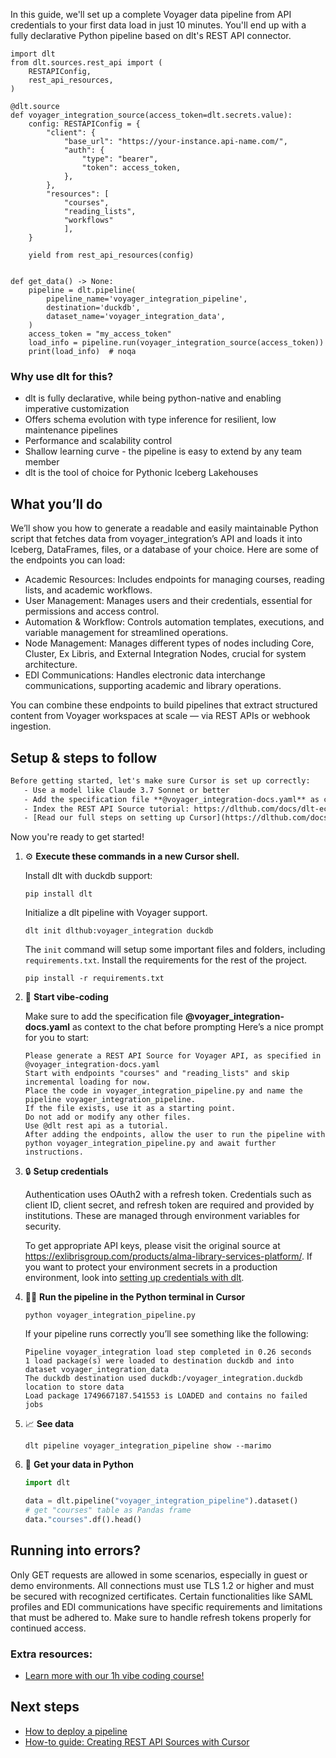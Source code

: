 In this guide, we'll set up a complete Voyager data pipeline from API credentials to your first data load in just 10 minutes. You'll end up with a fully declarative Python pipeline based on dlt's REST API connector.

```python-outcome
import dlt
from dlt.sources.rest_api import (
    RESTAPIConfig,
    rest_api_resources,
)

@dlt.source
def voyager_integration_source(access_token=dlt.secrets.value):
    config: RESTAPIConfig = {
        "client": {
            "base_url": "https://your-instance.api-name.com/",
            "auth": {
                "type": "bearer",
                "token": access_token,
            },
        },
        "resources": [
            "courses",
            "reading_lists",
            "workflows"
            ],
    }

    yield from rest_api_resources(config)


def get_data() -> None:
    pipeline = dlt.pipeline(
        pipeline_name='voyager_integration_pipeline',
        destination='duckdb',
        dataset_name='voyager_integration_data', 
    )
    access_token = "my_access_token"
    load_info = pipeline.run(voyager_integration_source(access_token))
    print(load_info)  # noqa
```

### Why use dlt for this?

- dlt is fully declarative, while being python-native and enabling imperative customization
- Offers schema evolution with type inference for resilient, low maintenance pipelines
- Performance and scalability control
- Shallow learning curve - the pipeline is easy to extend by any team member
- dlt is the tool of choice for Pythonic Iceberg Lakehouses

## What you’ll do

We’ll show you how to generate a readable and easily maintainable Python script that fetches data from voyager_integration’s API and loads it into Iceberg, DataFrames, files, or a database of your choice. Here are some of the endpoints you can load:

- Academic Resources: Includes endpoints for managing courses, reading lists, and academic workflows.
- User Management: Manages users and their credentials, essential for permissions and access control.
- Automation & Workflow: Controls automation templates, executions, and variable management for streamlined operations.
- Node Management: Manages different types of nodes including Core, Cluster, Ex Libris, and External Integration Nodes, crucial for system architecture.
- EDI Communications: Handles electronic data interchange communications, supporting academic and library operations.

You can combine these endpoints to build pipelines that extract structured content from Voyager workspaces at scale — via REST APIs or webhook ingestion.

## Setup & steps to follow

```default
Before getting started, let's make sure Cursor is set up correctly:
   - Use a model like Claude 3.7 Sonnet or better
   - Add the specification file **@voyager_integration-docs.yaml** as context
   - Index the REST API Source tutorial: https://dlthub.com/docs/dlt-ecosystem/verified-sources/rest_api/ and add it to context as **@dlt rest api**
   - [Read our full steps on setting up Cursor](https://dlthub.com/docs/dlt-ecosystem/llm-tooling/cursor-restapi#23-configuring-cursor-with-documentation)
```

Now you're ready to get started! 

1. ⚙️ **Execute these commands in a new Cursor shell.**
    
    Install dlt with duckdb support:
    ```shell
    pip install dlt
    ```

    Initialize a dlt pipeline with Voyager support.
    ```shell
    dlt init dlthub:voyager_integration duckdb
    ```

    The `init` command will setup some important files and folders, including `requirements.txt`. Install the requirements for the rest of the project.
    ```shell
    pip install -r requirements.txt
    ```
    
2. 🤠 **Start vibe-coding**
    
    Make sure to add the specification file **@voyager_integration-docs.yaml** as context to the chat before prompting
    Here’s a nice prompt for you to start: 
    
    ```prompt
    Please generate a REST API Source for Voyager API, as specified in @voyager_integration-docs.yaml 
    Start with endpoints "courses" and "reading_lists" and skip incremental loading for now. 
    Place the code in voyager_integration_pipeline.py and name the pipeline voyager_integration_pipeline. 
    If the file exists, use it as a starting point. 
    Do not add or modify any other files. 
    Use @dlt rest api as a tutorial. 
    After adding the endpoints, allow the user to run the pipeline with python voyager_integration_pipeline.py and await further instructions.
    ```

    
3. 🔒 **Setup credentials** 
    
    Authentication uses OAuth2 with a refresh token. Credentials such as client ID, client secret, and refresh token are required and provided by institutions. These are managed through environment variables for security.
    
    To get appropriate API keys, please visit the original source at https://exlibrisgroup.com/products/alma-library-services-platform/.
    If you want to protect your environment secrets in a production environment, look into [setting up credentials with dlt](https://dlthub.com/docs/walkthroughs/add_credentials).
    
4. 🏃‍♀️ **Run the pipeline in the Python terminal in Cursor**
    
    ```shell
    python voyager_integration_pipeline.py
    ```
    
    If your pipeline runs correctly you’ll see something like the following:
    
    ```shell
    Pipeline voyager_integration load step completed in 0.26 seconds
    1 load package(s) were loaded to destination duckdb and into dataset voyager_integration_data
    The duckdb destination used duckdb:/voyager_integration.duckdb location to store data
    Load package 1749667187.541553 is LOADED and contains no failed jobs
    ```
    
5. 📈 **See data**
    
    ```shell
    dlt pipeline voyager_integration_pipeline show --marimo
    ```
    
6. 🐍 **Get your data in Python**
    
    ```python
    import dlt

   data = dlt.pipeline("voyager_integration_pipeline").dataset()
   # get "courses" table as Pandas frame
   data."courses".df().head()
    ```

## Running into errors?

Only GET requests are allowed in some scenarios, especially in guest or demo environments. All connections must use TLS 1.2 or higher and must be secured with recognized certificates. Certain functionalities like SAML profiles and EDI communications have specific requirements and limitations that must be adhered to. Make sure to handle refresh tokens properly for continued access.

### Extra resources:

- [Learn more with our 1h vibe coding course!](https://www.youtube.com/watch?v=GGid70rnJuM)

## Next steps

- [How to deploy a pipeline](https://dlthub.com/docs/walkthroughs/deploy-a-pipeline)
- [How-to guide: Creating REST API Sources with Cursor](https://dlthub.com/docs/dlt-ecosystem/llm-tooling/cursor-restapi)